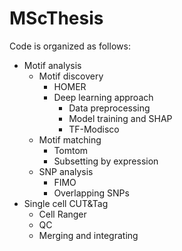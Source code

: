 # MScThesis
Code is organized as follows:
  * Motif analysis
    * Motif discovery
      * HOMER
      * Deep learning approach
          * Data preprocessing
          * Model training and SHAP
          * TF-Modisco
     * Motif matching
        * Tomtom
        * Subsetting by expression
      * SNP analysis
        * FIMO
        * Overlapping SNPs
* Single cell CUT&Tag
    * Cell Ranger
    * QC
    * Merging and integrating
  
